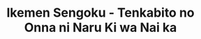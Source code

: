 --- 
title: "Ikemen Sengoku - Tenkabito no Onna ni Naru Ki wa Nai ka"
publishdate: "2019-4-27T16:48:46+02:00"
src: "https://365manga.net/manga/ikemen-sengoku-tenkabito-no-onna-ni-naru-ki-wa-nai-ka"
image: "https://data.365manga.net/images/thumbnails/19697-ikemen-sengoku-tenkabito-no-onna-ni-naru-ki-wa-nai-ka.jpg"
description: ""
---